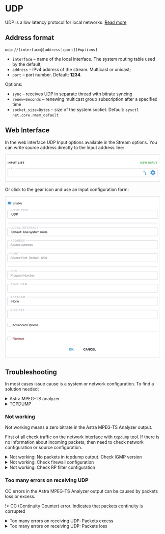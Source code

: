 # UDP

UDP is a low latency protocol for local networks. [Read more](/en/book/#/delivery/udp)

## Address format

```
udp://[interface@]address[:port][#options]
```

- `interface` – name of the local interface. The system routing table used by the default;
- `address` – IPv4 address of the stream. Multicast or unicast;
- `port` – port number. Default: **1234**.

Options:

- `sync` – receives UDP in separate thread with bitrate syncing
- `renew=Seconds` – renewing multicast group subscription after a specified time
- `socket_size=Bytes` – size of the system socket. Default: `sysctl net.core.rmem_default`

## Web Interface

In the web interface UDP Input options available in the Stream options. You can write source address directly to the Input address line:

![Input address](input-list-696w.png ':size=696')

Or click to the gear icon and use an Input configuration form:

![UDP Input options](udp-696w.png ':size=696')

## Troubleshooting

In most cases issue cause is a system or network configuration. To find a solution needed:

<details>
<summary>Astra MPEG-TS analyzer</summary>

With Astra you can analyze any supported source. Just launch in console next command:

```
astra --analyze "udp://eth0@239.255.1.1:1234"
```

To stop `astra` press `Ctrl+C`

</details>

<details>
<summary>TCPDUMP</summary>

`tcpdump` is a common tool to check network traffic. For example, command to check UDP multicast receiving to group `239.255.1.1` on the interface `eth0`:

```
tcpdump -pnni eth0 udp and host 239.255.1.1
```

!> If you don't know actual interface you may find it with command:
`ip route get 239.255.1.1`

The `tcpdump` output looks like many lines with information about packets source, destination, and length. For example:

```
21:38:42.143839 IP 192.168.88.100.33610 > 239.255.1.1.1234: UDP, length 1316
21:38:42.143868 IP 192.168.88.100.33610 > 239.255.1.1.1234: UDP, length 1316
```

To stop `tcpdump` press `Ctrl+C`

</details>

### Not working

Not working means a zero bitrate in the Astra MPEG-TS Analyzer output.

First of all check traffic on the network interface with `tcpdump` tool. If there is no information about incoming packets, then need to check network configuration or source configuration.

<details>
<summary>Not working: No packets in tcpdump output. Check IGMP version</summary>

Most Linux distributions uses IGMPv3 protocol to manage subscription to the multicast group.

If network switch doesn't support IPGMv3 protocol or protocol is not configured on the switch, then need to turn IGMPv2 in the Linux settings. IGMPv2 is supported by most switches.

Append to the file `/etc/sysctl.conf` next line:

```
net.ipv4.conf.eth0.force_igmp_version=2
```

Where `eth0` is an interface name and `2` is a IGMP version. To apply changes restart system or launch:

```
sysctl -p
```

You can verify IGMP version with tcpdump:

```
tcpdump -i eth1 igmp
```

</details>

<details>
<summary>Not working: Check firewall configuration</summary>

If `tcpdump` shows information about packets need to check **Firewall** configuration. Firewall depend of your Linux Distribution and better to check manual to your operation system.

</details>

<details>
<summary>Not working: Check RP filter configuration</summary>

**RP filter** - is a technology that provides protection and security of the server when using multicast mailings. If your server has several network interfaces, recommend to set routes for multicast groups. If this is not possible, change the RP filter settings:

Append to the file `/etc/sysctl.conf` next line:

```
net.ipv4.conf.eth0.rp_filter = 2
```

Where `eth0` is an interface name. To apply changes restart system or launch:

```
sysctl -p
```

</details>

### Too many errors on receiving UDP

CC errors in the Astra MPEG-TS Analyzer output can be caused by packets loss or excess.

!> CC (Continuity Counter) error. Indicates that packets continuity is corrupted

<details>
<summary>Too many errors on receiving UDP: Packets excess</summary>

Excess packets looks in the `tcpdump` output as packets from different sources to the same destination:

```
21:38:42.143839 IP 192.168.88.100.33610 > 239.255.1.1.1234: UDP, length 1316
21:38:42.143868 IP 192.168.88.100.24081 > 239.255.1.1.1234: UDP, length 1316
```

There is could be two causes:

- If source address is same but ports are different (in example is 33610 and 24081) then source server sends same channel twice
- If source addresses are different then more than one server sends packets into the same group

In both cases need to check remote server configuration. If this is not possible or as temporary solution you can drop packets from second source with firewall.

</details>

<details>
<summary>Too many errors on receiving UDP: Packets loss</summary>

First of all need to check losses and errors on the network interface:

```
ip -s link show eth0
```

Where `eth0` is an interface name. After the RX-row will be row with numbers. Third number is an UDP receiving errors.

</details>

